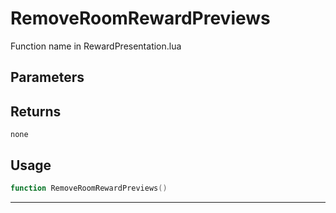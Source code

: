 # RemoveRoomRewardPreviews
Function name in RewardPresentation.lua
## Parameters

## Returns
`none`
## Usage
```lua
function RemoveRoomRewardPreviews()
```
---
